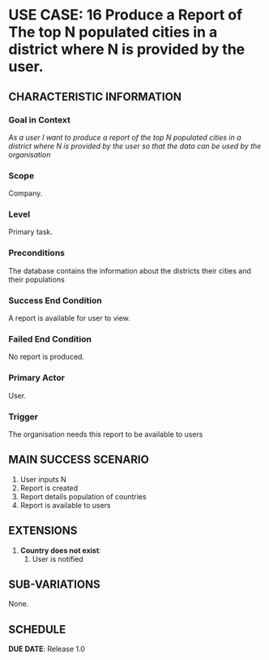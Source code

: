 # USE CASE: 16 Produce a Report of The top N populated cities in a district where N is provided by the user.


## CHARACTERISTIC INFORMATION

### Goal in Context

*As a user I want to produce a report of the top N populated cities in a district where N is provided by the user so that the data can be used by the organisation*

### Scope

Company.

### Level

Primary task.

### Preconditions

The database contains the information about the districts their cities and their populations

### Success End Condition

A report is available for user to view.

### Failed End Condition

No report is produced.

### Primary Actor

User.

### Trigger

The organisation needs this report to be available to users

## MAIN SUCCESS SCENARIO

1. User inputs N
2. Report is created
3. Report details population of countries
4. Report is available to users

## EXTENSIONS

1. **Country does not exist**:
    1. User is notified

## SUB-VARIATIONS

None.

## SCHEDULE

**DUE DATE**: Release 1.0